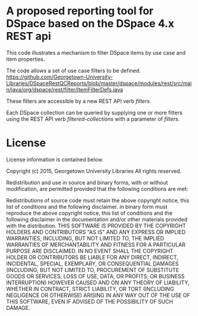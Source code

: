 # A proposed reporting tool for DSpace based on the DSpace 4.x REST api

This code illustrates a mechanism to filter DSpace items by use case and item properties.

The code allows a set of use case filters to be defined.
https://github.com/Georgetown-University-Libraries/DSpaceRestQCReports/blob/master/dspace/modules/rest/src/main/java/org/dspace/rest/filter/ItemFilterDefs.java

These filters are accessible by a new REST API verb *filters*.

Each DSpace collection can be queried by supplying one or more filters using the REST API verb *filtered-collections* with a parameter of *filters*.

# License 
License information is contained below.

Copyright (c) 2015, Georgetown University Libraries All rights reserved.

Redistribution and use in source and binary forms, with or without modification, are permitted provided that the following conditions are met:

Redistributions of source code must retain the above copyright notice, this list of conditions and the following disclaimer. 
in binary form must reproduce the above copyright notice, this list of conditions and the following disclaimer in the documentation and/or other materials 
provided with the distribution. THIS SOFTWARE IS PROVIDED BY THE COPYRIGHT HOLDERS AND CONTRIBUTORS "AS IS" AND ANY EXPRESS OR IMPLIED WARRANTIES, INCLUDING, 
BUT NOT LIMITED TO, THE IMPLIED WARRANTIES OF MERCHANTABILITY AND FITNESS FOR A PARTICULAR PURPOSE ARE DISCLAIMED. 
IN NO EVENT SHALL THE COPYRIGHT HOLDER OR CONTRIBUTORS BE LIABLE FOR ANY DIRECT, INDIRECT, INCIDENTAL, SPECIAL, EXEMPLARY, OR CONSEQUENTIAL DAMAGES 
(INCLUDING, BUT NOT LIMITED TO, PROCUREMENT OF SUBSTITUTE GOODS OR SERVICES; LOSS OF USE, DATA, OR PROFITS; OR BUSINESS INTERRUPTION) 
HOWEVER CAUSED AND ON ANY THEORY OF LIABILITY, WHETHER IN CONTRACT, STRICT LIABILITY, OR TORT (INCLUDING NEGLIGENCE OR OTHERWISE) 
ARISING IN ANY WAY OUT OF THE USE OF THIS SOFTWARE, EVEN IF ADVISED OF THE POSSIBILITY OF SUCH DAMAGE.
